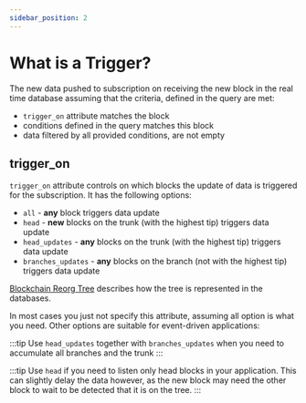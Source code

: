 ```yaml
---
sidebar_position: 2
---
```


# What is a Trigger?

The new data pushed to subscription on receiving the new block in the real time database assuming that the criteria,
defined in the query are met:

* ```trigger_on``` attribute matches the block
* conditions defined in the query matches this block
* data filtered by all provided conditions, are not empty

## trigger_on

```trigger_on``` attribute controls on which blocks the update of data is triggered for the subscription.
It has the following options:

* ```all``` - **any** block triggers data update
* ```head``` -  **new** blocks on the trunk (with the highest tip) triggers data update
* ```head_updates``` - **any** blocks on the trunk (with the highest tip) triggers data update
* ```branches_updates``` - **any** blocks on the branch (not with the highest tip) triggers data update

[Blockchain Reorg Tree](/docs/graphql/dataset/select_blocks) describes how the tree is represented in the databases.

In most cases you just not specify this attribute, assuming all option is what you need. Other options are suitable
for event-driven applications:

:::tip
Use ```head_updates``` together with ```branches_updates``` when you need to accumulate all branches and the trunk
:::

:::tip
Use ```head``` if you need to listen only head blocks in your application. This can slightly delay the data however, as the new block 
may need the other block to wait to be detected that it is on the tree.
:::
